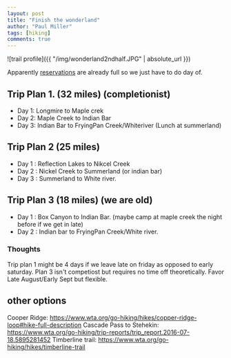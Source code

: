 ```yaml
--- 
layout: post
title: "Finish the wonderland"
author: "Paul Miller"
tags: [hiking]
comments: true
---
```

![trail profile]({{ "/img/wonderland2ndhalf.JPG" | absolute_url }})

Apparently [reservations](https://www.nps.gov/mora/planyourvisit/wilderness-permit.htm) are already full so we just have to do day of.

## Trip Plan 1. (32 miles) (completionist)
- Day 1: Longmire to Maple crek
- Day 2: Maple Creek to Indian Bar 
- Day 3: Indian Bar to FryingPan Creek/Whiteriver (Lunch at summerland)

## Trip Plan 2 (25 miles)
- Day 1 : Reflection Lakes to Nikcel Creek
- Day 2 : Nickel Creek to Summerland (or indian bar)
- Day 3 : Summerland to White river.

## Trip Plan 3 (18 miles) (we are old)
- Day 1 : Box Canyon to Indian Bar. (maybe camp at maple creek the night before if we get in late)
- Day 2 : Indian bar to FryingPan Creek/White river.

### Thoughts
Trip plan 1 might be 4 days if we leave late on friday as opposed to early saturday. Plan 3 isn't competiost but requires no time off theoretically. Favor Late August/Early Sept but flexible. 

## other options

Cooper Ridge: https://www.wta.org/go-hiking/hikes/copper-ridge-loop#hike-full-description
Cascade Pass to Stehekin: https://www.wta.org/go-hiking/trip-reports/trip_report.2016-07-18.5895281452
Timberline trail: https://www.wta.org/go-hiking/hikes/timberline-trail
